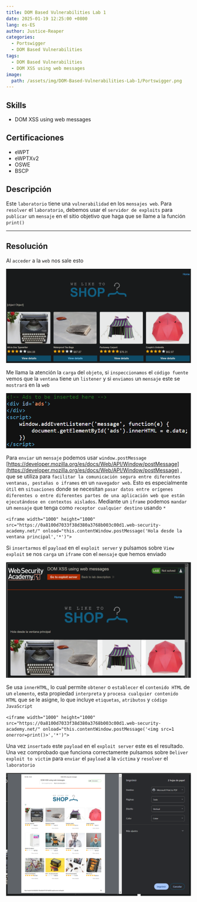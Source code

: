 ```yaml
---
title: DOM Based Vulnerabilities Lab 1
date: 2025-01-19 12:25:00 +0800
lang: es-ES
author: Justice-Reaper
categories:
  - Portswigger
  - DOM Based Vulnerabilities
tags:
  - DOM Based Vulnerabilities
  - DOM XSS using web messages
image:
  path: /assets/img/DOM-Based-Vulnerabilities-Lab-1/Portswigger.png
---
```


## Skills

- DOM XSS using web messages
  
## Certificaciones

- eWPT
- eWPTXv2
- OSWE
- BSCP
  
## Descripción

Este `laboratorio` tiene una `vulnerabilidad` en los `mensajes web`. Para `resolver` el `laboratorio`, debemos usar el `servidor de exploits` para `publicar` un `mensaje` en el sitio objetivo que haga que se llame a la función `print()`

---

## Resolución

Al `acceder` a la `web` nos sale esto

![](/assets/img/DOM-Based-Vulnerabilities-Lab-1/image_1.png)

Me llama la atención la `carga` del `objeto`, si `inspeccionamos` el `código fuente` vemos que la `ventana` tiene un `listener` y si `enviamos` un `mensaje` este se `mostrará` en la `web`

![](/assets/img/DOM-Based-Vulnerabilities-Lab-1/image_2.png)

Para `enviar` un `mensaje` podemos usar `window.postMessage` [https://developer.mozilla.org/es/docs/Web/API/Window/postMessage](https://developer.mozilla.org/es/docs/Web/API/Window/postMessage) , que se utiliza para `facilitar la comunicación segura entre diferentes ventanas, pestañas o iframes` en un `navegador web`. Esto es especialmente `útil` en `situaciones` donde se necesitan `pasar datos entre orígenes diferentes o entre diferentes partes de una aplicación web que están ejecutándose en contextos aislados`. Mediante un `iframe` podemos `mandar` un `mensaje` que tenga como `receptor cualquier destino` usando `*`

```
<iframe width="1000" height="1000" src="https://0a8100d7033f38d380a3768b003c00d1.web-security-academy.net/" onload="this.contentWindow.postMessage('Hola desde la ventana principal','*')">
```

Si `insertarmos` el `payload` en el `exploit server` y pulsamos sobre `View exploit` se nos `carga` un `iframe` con el `mensaje` que hemos enviado

![](/assets/img/DOM-Based-Vulnerabilities-Lab-1/image_3.png)

Se usa `innerHTML`, lo cual permite `obtener` o `establecer` el `contenido HTML` de un `elemento`, esta propiedad `interpreta` y `procesa cualquier contenido HTML` que se le asigne, lo que incluye `etiquetas`, `atributos` y `código JavaScript`

```
<iframe width="1000" height="1000" src="https://0a8100d7033f38d380a3768b003c00d1.web-security-academy.net/" onload="this.contentWindow.postMessage('<img src=1 onerror=print()>','*')">
```

Una vez `insertado` este `payload` en el `exploit server` este es el resultado. Una vez comprobado que funciona correctamente pulsamos sobre `Deliver exploit to victim` para `enviar` el `payload` a la `víctima` y `resolver` el `laboratorio`

![](/assets/img/DOM-Based-Vulnerabilities-Lab-1/image_4.png)
